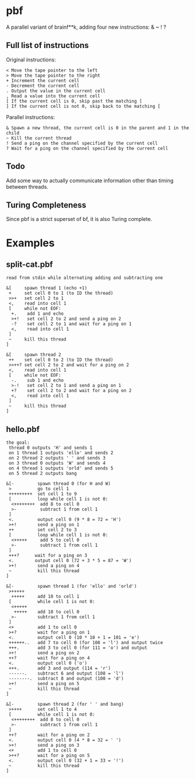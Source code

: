 pbf
===

A parallel variant of brainf**k, adding four new instructions: & ~ ! ?

Full list of instructions
-------------------------

Original instructions:

    < Move the tape pointer to the left
    > Move the tape pointer to the right 
    + Increment the current cell
    - Decrement the current cell
    . Output the value in the current cell
    , Read a value into the current cell
    [ If the current cell is 0, skip past the matching ]
    ] If the current cell is not 0, skip back to the matching [

Parallel instructions:

    & Spawn a new thread, the current cell is 0 in the parent and 1 in the child
    ~ Kill the current thread
    ! Send a ping on the channel specified by the current cell
    ? Wait for a ping on the channel specified by the current cell

Todo
----

Add some way to actually communicate information other than timing between threads. 

Turing Completeness
-------------------

Since pbf is a strict superset of bf, it is also Turing complete. 

Examples
========

split-cat.pbf
-------------
    read from stdin while alternating adding and subtracting one

    &[     spawn thread 1 (echo +1)
     +     set cell 0 to 1 (to ID the thread)
     >>+   set cell 2 to 1
     <,    read into cell 1
     [     while not EOF:
      +.    add 1 and echo
      >+!   set cell 2 to 2 and send a ping on 2
      -?    set cell 2 to 1 and wait for a ping on 1
      <,    read into cell 1
     ]
     ~     kill this thread
    ]
    
    &[     spawn thread 2
     ++    set cell 0 to 2 (to ID the thread)
     >>++? set cell 2 to 2 and wait for a ping on 2
     <,    read into cell 1
     [     while not EOF:
      -.    sub 1 and echo
      >-!   set cell 2 to 1 and send a ping on 1
      +?    set cell 2 to 2 and wait for a ping on 2
      <,    read into cell 1
     ]
     ~     kill this thread
    ]

hello.pbf
---------
    the goal:
     thread 0 outputs 'H' and sends 1
     on 1 thread 1 outputs 'ello' and sends 2
     on 2 thread 2 outputs ' ' and sends 3
     on 3 thread 0 outputs 'W' and sends 4
     on 4 thread 1 outputs 'orld' and sends 5
     on 5 thread 2 outputs bang
    
    &[-         spawn thread 0 (for H and W)
     >          go to cell 1
     +++++++++  set cell 1 to 9
     [          loop while cell 1 is not 0:
      <++++++++  add 8 to cell 0
      >-         subtract 1 from cell 1
     ]
     <.         output cell 0 (9 * 8 = 72 = 'H')
     >+!        send a ping on 1
     ++         set cell 2 to 3
     [          loop while cell 1 is not 0:
      <+++++     add 5 to cell 0
      >-         subtract 1 from cell 1
     ]
     +++?      wait for a ping on 3
     <.        output cell 0 (72 + 3 * 5 = 87 = 'W')
     >+!        send a ping on 4
     ~          kill this thread
    ]
    
    &[-         spawn thread 1 (for 'ello' and 'orld')
     >+++++
      +++++     add 10 to cell 1
     [          while cell 1 is not 0:
      <+++++
       +++++    add 10 to cell 0
      >-        subtract 1 from cell 1
     ]
     <+         add 1 to cell 0
     >+?        wait for a ping on 1
     <.         output cell 0 (10 * 10 + 1 = 101 = 'e')
     ++++++..   add 7 to cell 0 (for 108 = 'l') and output twice
     +++.       add 3 to cell 0 (for 111 = 'o') and output
     >+!        send a ping on 2
     ++?        wait for a ping on 4
     <.         output cell 0 ('o')
     +++.       add 3 and output (114 = 'r')
     ------.    subtract 6 and output (108 = 'l')
     --------.  subtract 8 and output (100 = 'd')
     >+!        send a ping on 5
     ~          kill this thread
    ]
    
    &[-         spawn thread 2 (for ' ' and bang)
     >++++      set cell 1 to 4
     [          while cell 1 is not 0:
      <++++++++  add 8 to cell 0
      >-         subtract 1 from cell 1
     ]
     ++?        wait for a ping on 2
     <.         output cell 0 (4 * 8 = 32 = ' ')
     >+!        send a ping on 3
     <+         add 1 to cell 0
     >++?       wait for a ping on 5
     <.         output cell 0 (32 + 1 = 33 = '!')
     ~          kill this thread
    ]
